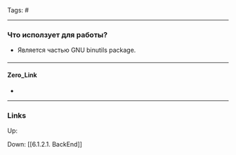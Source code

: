 Tags: #
***
### Что исползует для работы?
- Является частью GNU binutils package.
####

***
#### Zero_Link
- 
***
### Links
Up:

Down:
[[6.1.2.1. BackEnd]]

